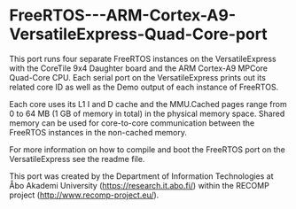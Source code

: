 FreeRTOS---ARM-Cortex-A9-VersatileExpress-Quad-Core-port
========================================================



This port runs four separate FreeRTOS instances on the VersatileExpress with the CoreTile 9x4 Daughter board and the ARM Cortex-A9 MPCore Quad-Core CPU. Each serial port on the VersatileExpress prints out its related core ID as well as the Demo output of each instance of FreeRTOS.

Each core uses its L1 I and D cache and the MMU.Cached pages range from 0 to 64 MB (1 GB of memory in total) in the physical memory space. Shared memory can be used for core-to-core communication between the FreeRTOS instances in the non-cached memory.

For more information on how to compile and boot the FreeRTOS port on the VersatileExpress see the readme file.

This port was created by the Department of Information Technologies at Åbo Akademi University (https://research.it.abo.fi/) within the RECOMP project (http://www.recomp-project.eu/).



